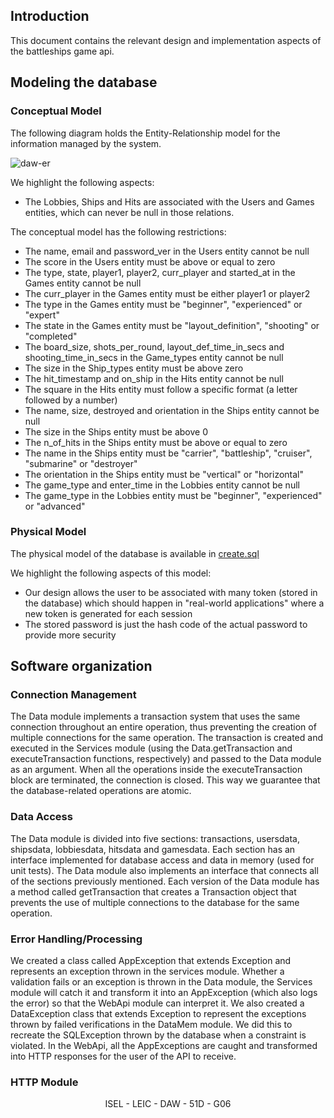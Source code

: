 ## Introduction
This document contains the relevant design and implementation aspects of the battleships game api.
## Modeling the database
### Conceptual Model
The following diagram holds the Entity-Relationship model for the information managed by the system.

![daw-er](https://user-images.githubusercontent.com/51358916/198718241-e7504487-52cb-4c6b-a1db-826e43a743fc.png)

We highlight the following aspects:
* The Lobbies, Ships and Hits are associated with the Users and Games entities, which can never be null in those relations.

The conceptual model has the following restrictions: 
* The name, email and password_ver in the Users entity cannot be null
* The score in the Users entity must be above or equal to zero
* The type, state, player1, player2, curr_player and started_at in the Games entity cannot be null 
* The curr_player in the Games entity must be either player1 or player2
* The type in the Games entity must be "beginner", "experienced" or "expert"
* The state in the Games entity must be "layout_definition", "shooting" or "completed"
* The board_size, shots_per_round, layout_def_time_in_secs and shooting_time_in_secs in the Game_types entity cannot be null
* The size in the Ship_types entity must be above zero
* The hit_timestamp and on_ship in the Hits entity cannot be null
* The square in the Hits entity must follow a specific format (a letter followed by a number)
* The name, size, destroyed and orientation in the Ships entity cannot be null
* The size in the Ships entity must be above 0
* The n_of_hits in the Ships entity must be above or equal to zero
* The name in the Ships entity must be "carrier", "battleship", "cruiser", "submarine" or "destroyer"
* The orientation in the Ships entity must be "vertical" or "horizontal"
* The game_type and enter_time in the Lobbies entity cannot be null
* The game_type in the Lobbies entity must be "beginner", "experienced" or "advanced"

### Physical Model
The physical model of the database is available in [create.sql](https://github.com/isel-leic-daw/2022-daw-leic51d-g06/tree/main/code/jvm/sql/create.sql)

We highlight the following aspects of this model:
* Our design allows the user to be associated with many token (stored in the database) which should happen in "real-world applications" where a new token is generated for each session
* The stored password is just the hash code of the actual password to provide more security

## Software organization

### Connection Management
The Data module implements a transaction system that uses the same connection throughout an entire operation, thus preventing the creation of multiple connections for the same operation. The transaction is created and executed in the Services module (using the Data.getTransaction and executeTransaction functions, respectively) and passed to the Data module as an argument. When all the operations inside the executeTransaction block are terminated, the connection is closed. This way we guarantee that the database-related operations are atomic.

### Data Access
The Data module is divided into five sections: transactions, usersdata, shipsdata, lobbiesdata, hitsdata and gamesdata. Each section has an interface implemented for database access and data in memory (used for unit tests). The Data module also implements an interface that connects all of the sections previously mentioned.
Each version of the Data module has a method called getTransaction that creates a Transaction object that prevents the use of multiple connections to the database for the same operation.

### Error Handling/Processing
We created a class called AppException that extends Exception and represents an exception thrown in the services module. Whether a validation fails or an exception is thrown in the Data module, the Services module will catch it and transform it into an AppException (which also logs the error) so that the WebApi module can interpret it. We also created a DataException class that extends Exception to represent the exceptions thrown by failed verifications in the DataMem module. We did this to recreate the SQLException thrown by the database when a constraint is violated. In the WebApi, all the AppExceptions are caught and transformed into HTTP responses for the user of the API to receive.

### HTTP Module

<p align="center">ISEL - LEIC - DAW - 51D - G06<p>
